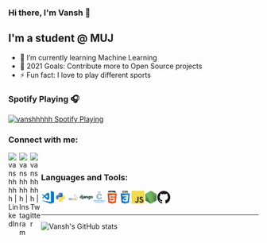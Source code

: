 ### Hi there, I'm Vansh 👋

## I'm a student @ MUJ

- 🌱 I’m currently learning Machine Learning
- 🥅 2021 Goals: Contribute more to Open Source projects
- ⚡ Fun fact: I love to play different sports

### Spotify Playing 🎧
[<img src="https://spotify-github-readme.vercel.app/api/spotify" alt="vanshhhhh Spotify Playing" width="350" />](https://open.spotify.com/playlist/0sc7Ire6pRFIcPNa00SHeH?si=GUQsU4AbR2-oWN3aL1WMow)
### Connect with me:

[<img align="left" alt="vanshhhhh | LinkedIn" width="22px" src="https://cdn.jsdelivr.net/npm/simple-icons@v3/icons/linkedin.svg" />][linkedin]
[<img align="left" alt="vanshhhhh | Instagram" width="22px" src="https://cdn.jsdelivr.net/npm/simple-icons@v3/icons/instagram.svg" />][instagram]
[<img align="left" alt="vanshhhhh | Twitter" width="22px" src="https://cdn.jsdelivr.net/npm/simple-icons@v3/icons/twitter.svg" />][twitter]

<br />

### Languages and Tools:
<img align="left" alt="Visual Studio Code" width="26px" src="https://raw.githubusercontent.com/github/explore/80688e429a7d4ef2fca1e82350fe8e3517d3494d/topics/visual-studio-code/visual-studio-code.png" />
<img align="left" alt="Python" width="26px" src="https://raw.githubusercontent.com/github/explore/80688e429a7d4ef2fca1e82350fe8e3517d3494d/topics/python/python.png" />
<img align="left" alt="MySQL" width="26px" src="https://raw.githubusercontent.com/github/explore/80688e429a7d4ef2fca1e82350fe8e3517d3494d/topics/mysql/mysql.png" />
<img align="left" alt="Django" width="26px" src="https://raw.githubusercontent.com/github/explore/80688e429a7d4ef2fca1e82350fe8e3517d3494d/topics/django/django.png" />
<img align="left" alt="C" width="26px" src="https://raw.githubusercontent.com/github/explore/80688e429a7d4ef2fca1e82350fe8e3517d3494d/topics/c/c.png" />
<img align="left" alt="HTML5" width="26px" src="https://raw.githubusercontent.com/github/explore/80688e429a7d4ef2fca1e82350fe8e3517d3494d/topics/html/html.png" />
<img align="left" alt="CSS3" width="26px" src="https://raw.githubusercontent.com/github/explore/80688e429a7d4ef2fca1e82350fe8e3517d3494d/topics/css/css.png" />
<img align="left" alt="JavaScript" width="26px" src="https://raw.githubusercontent.com/github/explore/80688e429a7d4ef2fca1e82350fe8e3517d3494d/topics/javascript/javascript.png" />
<img align="left" alt="Node.js" width="26px" src="https://raw.githubusercontent.com/github/explore/80688e429a7d4ef2fca1e82350fe8e3517d3494d/topics/nodejs/nodejs.png" />
<img align="left" alt="GitHub" width="26px" src="https://raw.githubusercontent.com/github/explore/78df643247d429f6cc873026c0622819ad797942/topics/github/github.png" />
<br />
<br />

---
![Vansh's GitHub stats](https://github-readme-stats.vercel.app/api?username=vanshhhhh&show_icons=true&theme=dark)

[linkedin]: https://www.linkedin.com/in/vanshsharma10/
[twitter]: https://twitter.com/vanshxsharma
[instagram]: https://www.instagram.com/vansh_s10/
